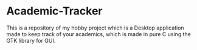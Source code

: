 # Academic-Tracker
This is a repository of my hobby project which is a Desktop application made to keep track of your academics, which is made in pure C using the GTK library for GUI.
